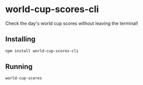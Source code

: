 # world-cup-scores-cli
Check the day's world cup scores without leaving the terminal!

## Installing
```sh
npm install world-cup-scores-cli
```

## Running
```sh
world-cup-scores
```

